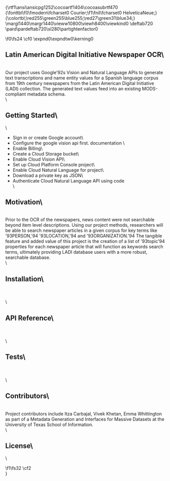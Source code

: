 {\rtf1\ansi\ansicpg1252\cocoartf1404\cocoasubrtf470
{\fonttbl\f0\fmodern\fcharset0 Courier;\f1\fnil\fcharset0 HelveticaNeue;}
{\colortbl;\red255\green255\blue255;\red27\green31\blue34;}
\margl1440\margr1440\vieww10800\viewh8400\viewkind0
\deftab720
\pard\pardeftab720\sl280\partightenfactor0

\f0\fs24 \cf0 \expnd0\expndtw0\kerning0
## Latin American Digital Initiative Newspaper OCR\
\
Our project uses Google\'92s Vision and Natural Language APIs to generate text transcriptions and name entity values for a Spanish language corpus from 19th century newspapers from the Latin American Digital Initiative (LADI) collection. The generated text values feed into an existing MODS-compliant metadata schema. \
\
## Getting Started\
\
- Sign in or create Google account\
- Configure the google vision api first. documentation \
- Enable Billing\
- Create a Cloud Storage bucket\
- Enable Cloud Vision API\
- Set up Cloud Platform Console project\
- Enable Cloud Natural Language for project\
- Download a private key as JSON\
- Authenticate Cloud Natural Language API using code\
\
## Motivation\
\
Prior to the OCR of the newspapers, news content were not searchable beyond item level descriptions. Using our project methods, researchers will be able to search newspaper articles in a given corpus for key terms like \'93PERSON,\'94 \'93LOCATION,\'94 and \'93ORGANIZATION.\'94 The tangible feature and added value of this project is the creation of a list of \'93topic\'94 properties for each newspaper article that will function as keywords search terms, ultimately providing LADI database users with a more robust, searchable database.  \
\
## Installation\
\
\
\
## API Reference\
\
\
\
## Tests\
\
\
\
## Contributors\
\
Project contributors include Itza Carbajal, Vivek Khetan, Emma Whittington as part of a Metadata Generation and Interfaces for Massive Datasets at the University of Texas School of Information. \
\
## License\
\

\f1\fs32 \cf2 \
}